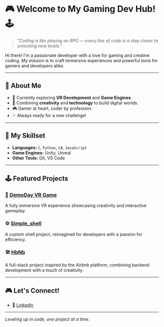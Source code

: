 # 🎮 Welcome to My Gaming Dev Hub! 🕹️

> *"Coding is like playing an RPG — every line of code is a step closer to unlocking new levels."*

Hi there! I'm a passionate developer with a love for gaming and creative coding. My mission is to craft immersive experiences and powerful tools for gamers and developers alike.

---

## 🌟 About Me
- 🔭 Currently exploring **VR Development** and **Game Engines**.
- 🌌 Combining **creativity** and **technology** to build digital worlds.
- 🎮 Gamer at heart, coder by profession.
- ✨ Always ready for a new challenge!

---

## 🚀 My Skillset
- **Languages:** `C`, `Python`, `C#`, `JavaScript`
- **Game Engines:** Unity, Unreal
- **Other Tools:** Git, VS Code

---

## 🕹️ Featured Projects
### 🎨 [DemoDay VR Game](https://github.com/dosleam/DemoDay.git)
A fully immersive VR experience showcasing creativity and interactive gameplay.

### ⚙️ [Simple_shell](https://github.com/dosleam/holbertonschool-simple_shell.git)
A custom shell project, reimagined for developers with a passion for efficiency.

### 🛠️ [HbNb](https://github.com/dosleam/Project-HbNb.git)
A full-stack project inspired by the Airbnb platform, combining backend development with a touch of creativity.

---

## 🎮 Let's Connect!
- 💼 [LinkedIn](https://www.linkedin.com/in/jeremy-sousa-4b60a1312/)

---

*Leveling up in code, one project at a time.*
